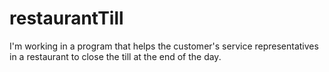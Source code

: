 # restaurantTill
I'm working in a program that helps the customer's service representatives in a restaurant to close the till at the end of the day. 
